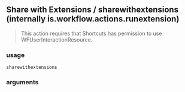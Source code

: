 
## Share with Extensions / sharewithextensions (internally is.workflow.actions.runextension)


> This action requires that Shortcuts has permission to use WFUserInteractionResource.

### usage
`sharewithextensions `

### arguments

